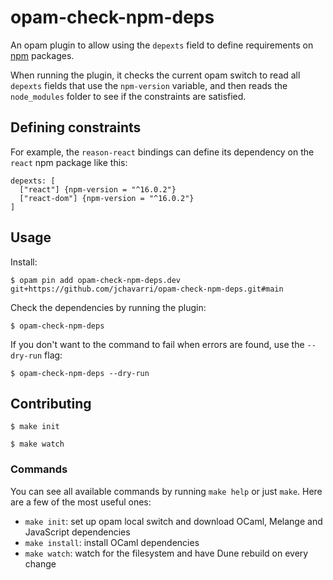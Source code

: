 # opam-check-npm-deps

An opam plugin to allow using the `depexts` field to define requirements on
[npm](https://www.npmjs.com/) packages.

When running the plugin, it checks the current opam switch to read all `depexts`
fields that use the `npm-version` variable, and then reads the `node_modules`
folder to see if the constraints are satisfied.

## Defining constraints

For example, the `reason-react` bindings can define its dependency on the
`react` npm package like this:

```
depexts: [
  ["react"] {npm-version = "^16.0.2"}
  ["react-dom"] {npm-version = "^16.0.2"}
]
```

## Usage

Install:
```shell
$ opam pin add opam-check-npm-deps.dev git+https://github.com/jchavarri/opam-check-npm-deps.git#main
```

Check the dependencies by running the plugin:
```shell
$ opam-check-npm-deps
```

If you don't want to the command to fail when errors are found, use the
`--dry-run` flag:

```shell
$ opam-check-npm-deps --dry-run
```

## Contributing

```shell
$ make init

$ make watch
```

### Commands

You can see all available commands by running `make help` or just `make`. Here
are a few of the most useful ones:

- `make init`: set up opam local switch and download OCaml, Melange and
  JavaScript dependencies
- `make install`: install OCaml dependencies
- `make watch`: watch for the filesystem and have Dune rebuild on every change
